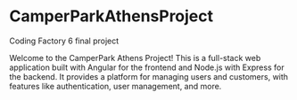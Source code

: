 # CamperParkAthensProject
 Coding Factory 6 final project

Welcome to the CamperPark Athens Project! This is a full-stack web application built with Angular for the frontend and Node.js with Express for the backend. It provides a platform for managing users and customers, with features like authentication, user management, and more.
